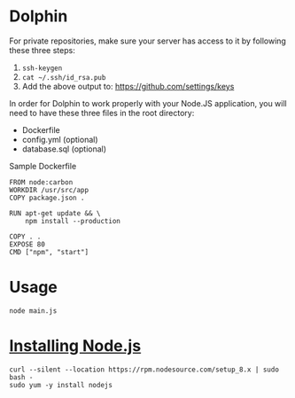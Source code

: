 # Dolphin

For private repositories, make sure your server has access to it by following these three steps:
  1. `ssh-keygen`
  2. `cat ~/.ssh/id_rsa.pub`
  3. Add the above output to: https://github.com/settings/keys

In order for Dolphin to work properly with your Node.JS application, you will need to have these three files in the root directory:
  * Dockerfile
  * config.yml (optional)
  * database.sql  (optional)

Sample Dockerfile
```
FROM node:carbon
WORKDIR /usr/src/app
COPY package.json .

RUN apt-get update && \
    npm install --production

COPY . .
EXPOSE 80
CMD ["npm", "start"]
```

# Usage

`node main.js`

# [Installing Node.js](https://nodejs.org/en/download/package-manager/)

```
curl --silent --location https://rpm.nodesource.com/setup_8.x | sudo bash -
sudo yum -y install nodejs
```
